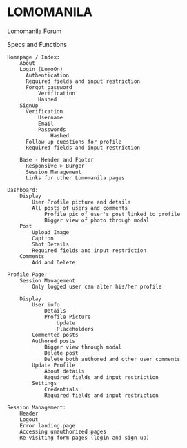 # LOMOMANILA
Lomomanila Forum

Specs and Functions

	Homepage / Index:
		About
		Login (LomoOn)
		  Authentication
		  Required fields and input restriction
		  Forgot password
			  Verification
			  Hashed
		SignUp
		  Verification
			  Username
			  Email
			  Passwords
				  Hashed
		  Follow-up questions for profile
		  Required fields and input restriction

		Base - Header and Footer
		  Responsive > Burger
		  Session Management
		  Links for other Lomomanila pages
		  
	Dashboard:
		Display
			User Profile picture and details
			All posts of users and comments
				Profile pic of user's post linked to profile
				Bigger view of photo through modal 
		Post 
			Upload Image
			Caption
			Shot Details
			Required fields and input restriction
		Comments
			Add and Delete
		
	Profile Page:
		Session Management
			Only logged user can alter his/her profile
			 
		Display
			User info
				Details
				Profile Picture
					Update
					Placeholders
			Commented posts
			Authored posts
				Bigger view through modal
				Delete post
				Delete both authored and other user comments
			Update Profile
				About details
				Required fields and input restriction
			Settings
				Credentials
				Required fields and input restriction
				
	Session Management:
		Header
		Logout
		Error landing page
		Accessing unauthorized pages
		Re-visiting form pages (login and sign up)
